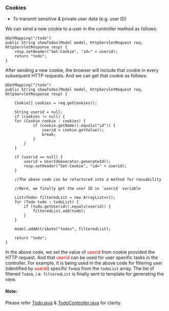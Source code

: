 
### Cookies
 - To transmit sensitive & private user data (e.g. user ID)
 

We can send a new cookie to a user in the controller method as follows:

```
@GetMapping("/todo")
public String showTodos(Model model, HttpServletRequest req, HttpServletResponse resp) {
    resp.setHeader("Set-Cookie", "id=" + userid);
    return "todo";
}
```

After sending a new cookie, the browser will include that cookie in every subsequent HTTP requests. And
we can get that cookie as follows:

```
@GetMapping("/todo")
public String showTodos(Model model, HttpServletRequest req, HttpServletResponse resp) {

	Cookie[] cookies = req.getCookies();
	
	String userid = null;
	if (cookies != null) {
	for (Cookie cookie : cookies) {
			if (cookie.getName().equals("id")) {
				userid = cookie.getValue();
				break;
			}
		}
	}

	if (userid == null) {
		userid = UserIdGenerator.generateId();
		resp.setHeader("Set-Cookie", "id=" + userid);
	}

	//The above code can be refactored into a method for reusability

	//Here, we finally get the user ID in `userid` variable

	List<Todo> filteredList = new ArrayList<>();
	for (Todo todo : todoList) {
		if (todo.getUserid().equals(userid)) {
			filteredList.add(todo);
		}
	}

	model.addAttribute("todos", filteredList);

	return "todo";
}
```

In the above code, we set the value of <span style="color: red">userid</span> from cookie provided the HTTP request. And that <span style="color: red">userid</span> can be used for user specific tasks in the controller. For example, it is being used in the above code for filtering user (identified by <span style="color: red">userid</span>) specific `Todo`s from the `todoList` array. The list of filtered `Todo`s, i.e. `filteredList` is finally sent to template for generating the view.

#### Note:
Please refer [Todo.java]("./Todo.java") & [TodoController.java]("./TodoController.java") for clarity.
